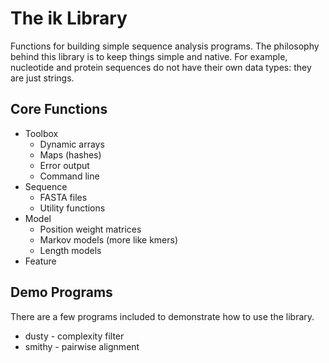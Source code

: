 The ik Library
==============

Functions for building simple sequence analysis programs. The philosophy behind
this library is to keep things simple and native. For example, nucleotide and
protein sequences do not have their own data types: they are just strings.

## Core Functions ##

+ Toolbox
	+ Dynamic arrays
	+ Maps (hashes)
	+ Error output
	+ Command line
+ Sequence
	+ FASTA files
	+ Utility functions
+ Model
	+ Position weight matrices
	+ Markov models (more like kmers)
	+ Length models
+ Feature

## Demo Programs ##

There are a few programs included to demonstrate how to use the library.

+ dusty - complexity filter
+ smithy - pairwise alignment
